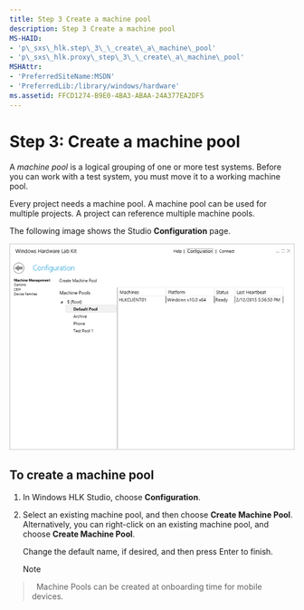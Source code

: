 ```yaml
---
title: Step 3 Create a machine pool
description: Step 3 Create a machine pool
MS-HAID:
- 'p\_sxs\_hlk.step\_3\_\_create\_a\_machine\_pool'
- 'p\_sxs\_hlk.proxy\_step\_3\_\_create\_a\_machine\_pool'
MSHAttr:
- 'PreferredSiteName:MSDN'
- 'PreferredLib:/library/windows/hardware'
ms.assetid: FFCD1274-B9E0-4BA3-ABAA-24A377EA2DF5
---
```


# Step 3: Create a machine pool


A *machine pool* is a logical grouping of one or more test systems. Before you can work with a test system, you must move it to a working machine pool.

Every project needs a machine pool. A machine pool can be used for multiple projects. A project can reference multiple machine pools.

The following image shows the Studio **Configuration** page.

![hlk studio configuration page](images/hlk-studio-configuration-page.png)

## <span id="To_create_a_machine_pool"></span><span id="to_create_a_machine_pool"></span><span id="TO_CREATE_A_MACHINE_POOL"></span>To create a machine pool


1.  In Windows HLK Studio, choose **Configuration**.

2.  Select an existing machine pool, and then choose **Create Machine Pool**. Alternatively, you can right-click on an existing machine pool, and choose **Create Machine Pool**.

    Change the default name, if desired, and then press Enter to finish.

    >[!NOTE]
>  Machine Pools can be created at onboarding time for mobile devices.

     

 

 






